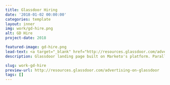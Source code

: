 ```yaml
---
title: Glassdoor Hiring
date: '2018-01-02 00:00:00'
categories: template
layout: inner
img: work/gd-hire.png
alt: GD Hire
project-date: 2018

featured-image: gd-hire.png
lead-text: <a target="_blank" href="http://resources.glassdoor.com/advertising-on-glassdoor">See page</a>
description: Glassdoor landing page built on Marketo's platform. Parallax background, smooth scrolling, angled SVG rows, and custom animated donut charts.

slug: work-gd-hire
preview-url: http://resources.glassdoor.com/advertising-on-glassdoor
tags: []
---
```

